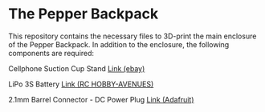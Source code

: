# The Pepper Backpack
This repository contains the necessary files to 3D-print the main enclosure of the Pepper Backpack.  In addition to the enclosure, the following components are required:

Cellphone Suction Cup Stand [Link (ebay)](https://www.ebay.com/itm/360-Universal-Car-Windscreen-Dashboard-Holder-Mount-For-GPS-PDA-Mobile-Phone-AU/282114540003?hash=item41af5641e3:m:mZR0G_Qf9gily5ZccsqeoSg)

LiPo 3S Battery [Link (RC HOBBY-AVENUES)](https://rchobby-avenues.co.uk/Dualsky-XP13003ECO-Battery)

2.1mm Barrel Connector - DC Power Plug [Link (Adafruit)](https://www.adafruit.com/product/3310) 

